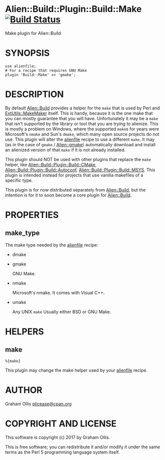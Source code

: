 # Alien::Build::Plugin::Build::Make [![Build Status](https://secure.travis-ci.org/plicease/Alien-Build-Plugin-Build-Make.png)](http://travis-ci.org/plicease/Alien-Build-Plugin-Build-Make)

Make plugin for Alien::Build

# SYNOPSIS

    use alienfile;
    # For a recipe that requires GNU Make
    plugin 'Build::Make' => 'gmake';

# DESCRIPTION

By default [Alien::Build](https://metacpan.org/pod/Alien::Build) provides a helper for the `make` that is used by Perl and [ExtUtils::MakeMaker](https://metacpan.org/pod/ExtUtils::MakeMaker) itself.
This is handy, because it is the one make that you can mostly guarantee that you will have.  Unfortunately it may be
a `make` that isn't supported by the library or tool that you are trying to alienize.  This is mostly a problem on
Windows, where the supported `make`s for years were Microsoft's `nmake` and Sun's `dmake`, which many open source
projects do not use.  This plugin will alter the [alienfile](https://metacpan.org/pod/alienfile) recipe to use a different `make`.  It may (as in the
case of `gmake` / [Alien::gmake](https://metacpan.org/pod/Alien::gmake)) automatically download and install an alienized version of that `make` if it
is not already installed.

This plugin should NOT be used with other plugins that replace the `make` helper, like 
[Alien::Build::Plugin::Build::CMake](https://metacpan.org/pod/Alien::Build::Plugin::Build::CMake), [Alien::Build::Plugin::Build::Autoconf](https://metacpan.org/pod/Alien::Build::Plugin::Build::Autoconf), 
[Alien::Build::Plugin::Build::MSYS](https://metacpan.org/pod/Alien::Build::Plugin::Build::MSYS).  This plugin is intended instead for projects that use vanilla makefiles of
a specific type.

This plugin is for now distributed separately from [Alien::Build](https://metacpan.org/pod/Alien::Build), but the intention is for it to soon become
a core plugin for [Alien::Build](https://metacpan.org/pod/Alien::Build).

# PROPERTIES

## make\_type

The make type needed by the [alienfile](https://metacpan.org/pod/alienfile) recipe:

- dmake
- gmake

    GNU Make.

- nmake

    Microsoft's nmake.  It comes with Visual C++.

- umake

    Any UNIX `make`  Usually either BSD or GNU Make.

# HELPERS

## make

    %{make}

This plugin may change the make helper used by your [alienfile](https://metacpan.org/pod/alienfile) recipe.

# AUTHOR

Graham Ollis <plicease@cpan.org>

# COPYRIGHT AND LICENSE

This software is copyright (c) 2017 by Graham Ollis.

This is free software; you can redistribute it and/or modify it under
the same terms as the Perl 5 programming language system itself.
